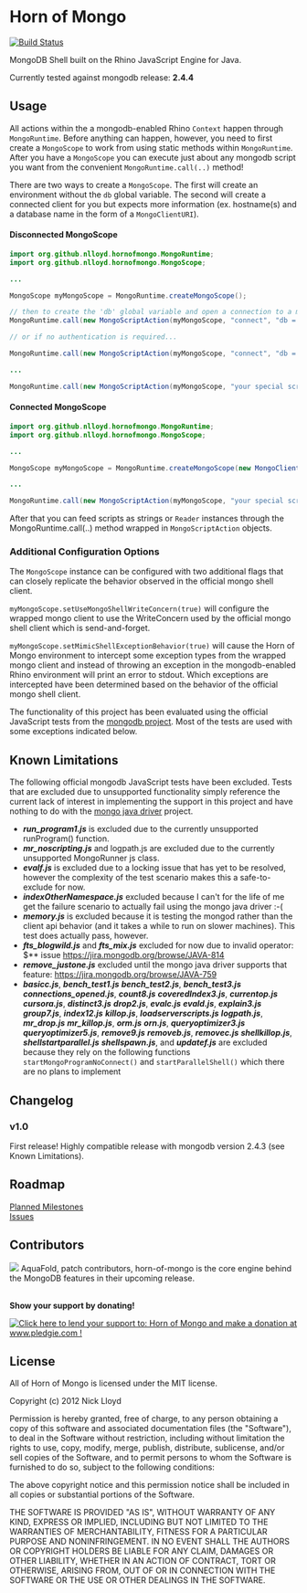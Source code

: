 Horn of Mongo
=============
[![Build Status](https://travis-ci.org/nlloyd/horn-of-mongo.png?branch=master)](https://travis-ci.org/nlloyd/horn-of-mongo)

MongoDB Shell built on the Rhino JavaScript Engine for Java.

Currently tested against mongodb release: <strong>2.4.4</strong>

## Usage

All actions within the a mongodb-enabled Rhino `Context` happen through `MongoRuntime`.  Before anything can happen, however, you need to first create a `MongoScope` to work from using static methods within `MongoRuntime`.  After you have a `MongoScope` you can execute just about any mongodb script you want from the convenient `MongoRuntime.call(..)` method!

There are two ways to create a `MongoScope`.  The first will create an environment without the `db` global variable.  The second will create a connected client for you but expects more information (ex. hostname(s) and a database name in the form of a `MongoClientURI`).

#### Disconnected MongoScope
```java
import org.github.nlloyd.hornofmongo.MongoRuntime;
import org.github.nlloyd.hornofmongo.MongoScope;

...

MongoScope myMongoScope = MongoRuntime.createMongoScope();

// then to create the 'db' global variable and open a connection to a mongod instance...
MongoRuntime.call(new MongoScriptAction(myMongoScope, "connect", "db = connect('someHost:27017/someDb',myUserName,myPassword);"));

// or if no authentication is required...

MongoRuntime.call(new MongoScriptAction(myMongoScope, "connect", "db = connect('someHost:27017/someDb',null,null);"));

...

MongoRuntime.call(new MongoScriptAction(myMongoScope, "your special script, or a Reader instead of this string"));
```

#### Connected MongoScope
```java
import org.github.nlloyd.hornofmongo.MongoRuntime;
import org.github.nlloyd.hornofmongo.MongoScope;

...

MongoScope myMongoScope = MongoRuntime.createMongoScope(new MongoClientURI("mongodb://localhost/test"), true, true);

...

MongoRuntime.call(new MongoScriptAction(myMongoScope, "your special script, or a Reader instead of this string"));
```

After that you can feed scripts as strings or `Reader` instances through the MongoRuntime.call(..) method wrapped in `MongoScriptAction` objects.

### Additional Configuration Options

The `MongoScope` instance can be configured with two additional flags that can closely replicate the behavior observed in the official mongo shell client.

`myMongoScope.setUseMongoShellWriteConcern(true)` will configure the wrapped mongo client to use the WriteConcern used by the official mongo shell client which is send-and-forget.

`myMongoScope.setMimicShellExceptionBehavior(true)` will cause the Horn of Mongo environment to intercept some exception types from the wrapped mongo client and instead of throwing an exception in the mongodb-enabled Rhino environment will print an error to stdout.  Which exceptions are intercepted have been determined based on the behavior of the official mongo shell client.

The functionality of this project has been evaluated using the official JavaScript tests from the <a href='https://github.com/mongodb/mongo'>mongodb project</a>.  Most of the tests are used with some exceptions indicated below. 

## Known Limitations

The following official mongodb JavaScript tests have been excluded.  Tests that are excluded due to unsupported functionality simply reference the current lack of interest in implementing the support in this project and have nothing to do with the <a href='https://github.com/mongodb/mongo-java-driver'>mongo java driver</a> project.

* **_run_program1.js_** is excluded due to the currently unsupported runProgram() function.
* **_mr_noscripting.js_** and logpath.js are excluded due to the currently
unsupported MongoRunner js class.
* **_evalf.js_** is excluded due to a locking issue that has yet to be resolved, however the complexity of the test scenario makes this a safe-to-exclude for now.
* **_indexOtherNamespace.js_** excluded because I can't for the life of me get the failure scenario to actually fail using the mongo java driver :-(
* **_memory.js_** is excluded because it is testing the mongod rather than the
client api behavior (and it takes a while to run on slower machines).
This test does actually pass, however.
* **_fts_blogwild.js_** and **_fts_mix.js_** excluded for now due to invalid operator: $** issue https://jira.mongodb.org/browse/JAVA-814
* **_remove_justone.js_** excluded until the mongo java driver supports that feature: https://jira.mongodb.org/browse/JAVA-759
* **_basicc.js_**, **_bench_test1.js_**
**_bench_test2.js_**, **_bench_test3.js_**
**_connections_opened.js_**, **_count8.js_**
**_coveredIndex3.js_**, **_currentop.js_**
**_cursora.js_**, **_distinct3.js_**
**_drop2.js_**, **_evalc.js_**
**_evald.js_**, **_explain3.js_**
**_group7.js_**, **_index12.js_**
**_killop.js_**, **_loadserverscripts.js_**
**_logpath.js_**, **_mr_drop.js_**
**_mr_killop.js_**, **_orm.js_**
**_orn.js_**, **_queryoptimizer3.js_**
**_queryoptimizer5.js_**, **_remove9.js_**
**_removeb.js_**, **_removec.js_**
**_shellkillop.js_**, **_shellstartparallel.js_**
**_shellspawn.js_**, and **_updatef.js_** are excluded because they rely on the following functions `startMongoProgramNoConnect()` and `startParallelShell()` which there are no plans to implement

## Changelog

### v1.0

First release!  Highly compatible release with mongodb version 2.4.3 (see Known Limitations).

## Roadmap

[Planned Milestones](https://github.com/nlloyd/horn-of-mongo/issues/milestones)<br/>
[Issues](https://github.com/nlloyd/horn-of-mongo/issues?labels=&milestone=&page=1&state=open)

## Contributors

<a href="http://www.aquafold.com"><img src="http://www.aquafold.com/images/s_aquadatastudio_130x34.gif" /></a>  AquaFold, patch contributors, horn-of-mongo is the core engine behind the MongoDB features in their upcoming release.

<br/>
<strong>Show your support by donating!</strong>

<a href='http://www.pledgie.com/campaigns/20520'><img alt='Click here to lend your support to: Horn of Mongo and make a donation at www.pledgie.com !' src='http://www.pledgie.com/campaigns/20520.png?skin_name=chrome' border='0' /></a>

## License

All of Horn of Mongo is licensed under the MIT license.

  Copyright (c) 2012 Nick Lloyd

  Permission is hereby granted, free of charge, to any person obtaining a copy
  of this software and associated documentation files (the "Software"), to deal
  in the Software without restriction, including without limitation the rights
  to use, copy, modify, merge, publish, distribute, sublicense, and/or sell
  copies of the Software, and to permit persons to whom the Software is
  furnished to do so, subject to the following conditions:

  The above copyright notice and this permission notice shall be included in
  all copies or substantial portions of the Software.

  THE SOFTWARE IS PROVIDED "AS IS", WITHOUT WARRANTY OF ANY KIND, EXPRESS OR
  IMPLIED, INCLUDING BUT NOT LIMITED TO THE WARRANTIES OF MERCHANTABILITY,
  FITNESS FOR A PARTICULAR PURPOSE AND NONINFRINGEMENT. IN NO EVENT SHALL THE
  AUTHORS OR COPYRIGHT HOLDERS BE LIABLE FOR ANY CLAIM, DAMAGES OR OTHER
  LIABILITY, WHETHER IN AN ACTION OF CONTRACT, TORT OR OTHERWISE, ARISING FROM,
  OUT OF OR IN CONNECTION WITH THE SOFTWARE OR THE USE OR OTHER DEALINGS IN
  THE SOFTWARE.